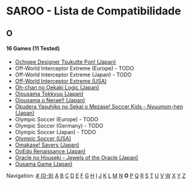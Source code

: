 # SAROO - Lista de Compatibilidade

## O

#### 16 Games (11 Tested)

- [Ochigee Designer Tsukutte Pon! (Japan)](../../Regions/Japan/T-9108G/01/README.md)
- Off-World Interceptor Extreme (Europe) - TODO
- Off-World Interceptor Extreme (Japan) - TODO
- [Off-World Interceptor Extreme (USA)](../../Regions/USA/T-15908H/01/README.md)
- [Oh-chan no Oekaki Logic (Japan)](../../Regions/Japan/T-1508G/01/README.md)
- [Ojousama Tokkyuu (Japan)](../../Regions/Japan/T-27803G/01/README.md)
- [Ojousama o Nerae!! (Japan)](../../Regions/Japan/T-38101G/01/README.md)
- [Okudera Yasuhiko no Sekai o Mezase! Soccer Kids - Nyuumon-hen (Japan)](../../Regions/Japan/T-26001G/01/README.md)
- Olympic Soccer (Europe) - TODO
- Olympic Soccer (Germany) - TODO
- Olympic Soccer (Japan) - TODO
- [Olympic Soccer (USA)](../../Regions/USA/T-07904H/01/README.md)
- [Omakase! Savers (Japan)](../../Regions/Japan/GS-9030/01/README.md)
- [OoEdo Renaissance (Japan)](../../Regions/Japan/T-9104G/01/README.md)
- [Oracle no Houseki - Jewels of the Oracle (Japan)](../../Regions/Japan/T-1511G/01/README.md)
- [Ousama Game (Japan)](../../Regions/Japan/T-21904G/01/README.md)

Navigation:
[# (0-9)](./09.md) [A](./A.md) [B](./B.md) [C](./C.md) [D](./D.md) [E](./E.md) [F](./F.md) [G](./G.md) [H](./H.md) [I](./I.md) [J](./J.md) [K](./K.md) [L](./L.md) [M](./M.md) [N](./N.md) **O** [P](./P.md) [Q](./Q.md) [R](./R.md) [S](./S.md) [T](./T.md) [U](./U.md) [V](./V.md) [W](./W.md) [X](./X.md) [Y](./Y.md) [Z](./Z.md)
